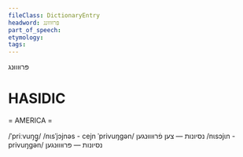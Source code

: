 ```yaml
---
fileClass: DictionaryEntry
headword: פּרוּוווּנג
part_of_speech: 
etymology: 
tags: 
---
```

פּרוּוווּנג

HASIDIC
=======
= AMERICA = 

/ˈpriːvuŋg̥/
/nɩsˈjɔjnəs - cejn ˈprivuŋgən/  נסיונות — צען פֿרוּוווּנגען
/nɩsɔjɩn - privuŋgən/ נסיונות — פּרוּוווּנגען